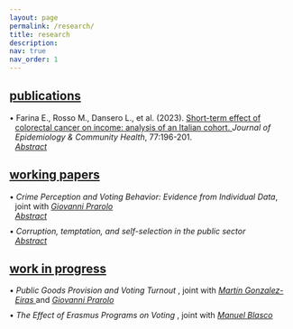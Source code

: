 ```yaml
---
layout: page
permalink: /research/
title: research
description:
nav: true
nav_order: 1
---
```


<!-- Publications -->
<!-- Section title toggle link with Font Awesome icons -->
<div class="projects">
  <a id="toggle-content-3" href="javascript:void(0);" onclick="toggleVisibility('content-3')">
    <h2 class="category"><i class="fa-solid fa-chevron-down fa-2xs"></i> publications </h2>
  </a>
</div>

<!-- Publications section show by default -->
<div id="content-3" style="display: block;">

  <p style="margin-bottom: 0; padding-left: 10px;"> <span style="margin-left: -10px; color: var(--global-theme-color);">•</span> Farina E., Rosso M., Dansero L., et al. (2023). <a href="https://doi.org/10.1136/jech-2022-220088"> Short-term effect of colorectal cancer on income: analysis of an Italian cohort. </a> <i> Journal of Epidemiology & Community Health</i>, 77:196-201. </p>

  <!-- Abstract toggle link with Font Awesome icons -->
  <p style="margin: 0; margin-left: 10px;">
    <a href="javascript:void(0);" id="toggle-abstract-1" onclick="toggleAbstract('abstract-1')">
      <i class="fa-solid fa-chevron-right fa-2xs"></i> <i>Abstract</i>
    </a>
  </p>

  <!-- Abstract content hidden by default -->
  <div id="abstract-1" style="display:none; margin: 0; margin-left: 10px;">
    <b>Introduction</b> The ability to return to work after a cancer diagnosis is a key aspect of cancer survivorship and quality of life. Studies have reported a significant risk of income loss for cancer survivors; however, there is limited evidence of the Italian context.
     <br>
    <b>Methods</b> The Work Histories Italian Panel (WHIP)-Salute database was used to select a cohort of incident cases of colorectal cancer (CRC) among workers in the private sector, based on hospital discharges. A propensity score matching was used to find a balanced control group for several confounders. Ordinary least square and logistic regressions were used to estimate the effect of a CRC diagnosis on annual income and the probability of switching from a full-time contract to a part-time one considering 3 years after the diagnosis.
     <br>
    <b>Results</b> Overall, we identified 925 CRC incident cases from 2006 until 2012. Our results confirm a statistically significant reduction in survivors’ income compared with controls. This reduction was greater in the first year and then tend to decrease, with an average income loss over 3 years of about €12 000. Stratified analyses by sex and position confirmed the overall trend while indicating a strong effect modification. Regarding the switching from full-time to part-time employment, the results were never significant.
     <br>
    <b>Conclusion</b> Income loss does not seem to be related to an increase in part-time contracts, but rather to survivors’ reduced work capacity following the invasive treatments. Further research is needed to investigate the complex dynamics behind this association.
  </div>

</div>
<!-- end -->

<!-- Working Papers -->
<!-- Section title toggle link with Font Awesome icons -->
<div class="projects">
  <a id="toggle-content-2" href="javascript:void(0);" onclick="toggleVisibility('content-2')">
    <h2 class="category"><i class="fa-solid fa-chevron-down fa-2xs"></i> working papers </h2>
  </a>
</div>

<!-- Working Papers section show by default -->
<div id="content-2" style="display: block;">

  <p style="margin-bottom: 0; padding-left: 10px;"> <span style="margin-left: -10px; color: var(--global-theme-color);">•</span> <i>Crime Perception and Voting Behavior: Evidence from Individual Data</i>, joint with <a href="https://sites.google.com/site/giovanniprarolo/"><i> Giovanni Prarolo </i></a> </p>
  
  <!-- Abstract toggle link with Font Awesome icons -->
  <p style="margin: 0; margin-left: 10px;">
    <a href="javascript:void(0);" id="toggle-abstract-2" onclick="toggleAbstract('abstract-2')">
      <i class="fa-solid fa-chevron-right fa-2xs"></i> <i>Abstract</i>
    </a>
  </p>
  
  <!-- Abstract content hidden by default -->
  <div id="abstract-2" style="display:none; margin: 0; margin-left: 10px;">
    This study examines the impact of crime salience on individual voting behavior, using geolocated crime-related news as a proxy for public concern about crime in the lead-up to elections. Drawing on a retrospective survey of 5000 geolocated individuals across five elections—two national and three administrative—the analysis primarily focuses on national polls, where the absence of local confounders enhances external validity. The results are mixed overall, showing no significant effect on voting behavior when crimes are committed by Italians. However, crimes attributed to immigrants elicit a substantial individual electoral response. Voters tend to withdraw support from the populist Five Star Movement (M5S), known for its ambiguous stance on immigration and instead align with right-wing parties, particularly the Center-Right coalition, which emphasizes law and order. The response to immigrant-related crime also varies by demographic characteristics: high-skilled and educated voters are more likely to abandon M5S, while low-skilled and less-educated voters tend to desert the far-right Lega. In administrative elections, the effect of crime salience diverges. Crimes committed by Italians result in the punishment of incumbents, while immigrant-related crimes lead to increased voter abstention, possibly reflecting the social costs associated with party-switching among left-leaning voters. These findings provide novel insights into the relationship between crime salience, particularly regarding immigration, and individual voting behavior.
    <br>
    <div class="b">
      <b>Keywords:</b> crime, elections, political parties, newspapers, individual voting behavior, dictionary-based classification
    </div>
  </div>
  
  <p style="margin-bottom: 0; margin-top: 10px; padding-left: 10px;"> <span style="margin-left: -10px; color: var(--global-theme-color);">•</span> <i> Corruption, temptation, and self-selection in the public sector </i> </p>
  
  <!-- Abstract toggle link with Font Awesome icons -->
  <p style="margin: 0; margin-left: 10px;">
    <a href="javascript:void(0);" id="toggle-abstract-3" onclick="toggleAbstract('abstract-3')">
      <i class="fa-solid fa-chevron-right fa-2xs"></i> <i>Abstract</i>
    </a>
  </p>
  
  <!-- Abstract content hidden by default -->
  <div id="abstract-3" style="display:none; margin: 0; margin-bottom: 10px; margin-left: 10px;">
    This paper presents a theoretical model that examines the impact of corruption opportunities on the self-selection process of individuals in the public sector. The study explores how the temptation of engaging in corruption influences individuals' career choices. The main finding of the research reveals a dual effect of corruption opportunities in the public sector. On one hand, such opportunities attract individuals with lower ambition and motivation, who are more likely to engage in unethical behavior. On the other hand, when the temptation to participate in corruption becomes significant, highly motivated individuals may be deterred from pursuing a career in the public sector due to self-control issues, leading them to opt for employment in the private sector instead. This finding highlights the importance of considering the impact of corruption and self-control problems on the quality and composition of the public sector workforce, which can have broader implications for economic outcomes.
    <br>
    <div class="b">
      <b>Keywords:</b> self-selection, corruption, temptation, self-control
    </div>
  </div>

</div>
<!-- end -->

<!-- Work in Progress -->
<!-- Section title toggle link with Font Awesome icons -->
<div class="projects">
  <a id="toggle-content-1" href="javascript:void(0);" onclick="toggleVisibility('content-1')">
    <h2 class="category"><i class="fa-solid fa-chevron-down fa-2xs"></i> work in progress </h2>
  </a>
</div>

<!-- Working Papers section show by default -->
<div id="content-1" style="display: block;">
  
  <p style="margin-bottom: 0; padding-left: 10px;"> <span style="margin-left: -10px; color: var(--global-theme-color);">•</span> <i> Public Goods Provision and Voting Turnout </i> , joint with <a href="https://sites.google.com/view/mgeiras/inicio"><i> Martín Gonzalez-Eiras </i></a> and <a href="https://sites.google.com/site/giovanniprarolo/"><i> Giovanni Prarolo </i></a> </p>
    
  <p style="margin-bottom: 0; margin-top: 10px; padding-left: 10px;"> <span style="margin-left: -10px; color: var(--global-theme-color);">•</span> <i> The Effect of Erasmus Programs on Voting </i> , joint with <a href="https://www.unibo.it/sitoweb/manuel.blasco2/en"><i> Manuel Blasco </i></a> </p>

</div>
<!-- end -->

<!-- Inline script -->
<script>
  // Toggle the visibility of the abstract and switch the icon
  function toggleAbstract(id) {
    var abstract = document.getElementById(id);
    var toggleButton = document.getElementById('toggle-' + id).querySelector('i');

    if (abstract.style.display === "none" || abstract.style.display === "") {
      abstract.style.display = "block";
      toggleButton.className = "fa-solid fa-chevron-down fa-2xs"; // Change to down icon
    } else {
      abstract.style.display = "none";
      toggleButton.className = "fa-solid fa-chevron-right fa-2xs"; // Change to right icon
    }
  }
  // Toggle the visibility of the sections
  function toggleVisibility(id) {
    var content = document.getElementById(id);
    var toggleButton = document.getElementById('toggle-' + id).querySelector('i');
    
    if (content.style.display === "none") {
      content.style.display = "block";
      toggleButton.className = "fa-solid fa-chevron-down fa-2xs"; // Change to down icon
    } else {
      content.style.display = "none";
      toggleButton.className = "fa-solid fa-chevron-right fa-2xs"; // Change to right icon
    }
  }
</script>

<style>
  div.b {
    margin-top: 5px;
  }
</style>

